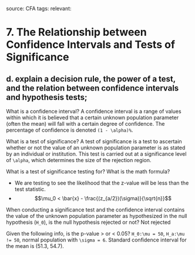 source: CFA
tags: 
relevant: 

# 7. The Relationship between Confidence Intervals and Tests of Significance

## d. explain a decision rule, the power of a test, and the relation between confidence intervals and hypothesis tests;

What is a confidence interval?
A confidence interval is a range of values within which it is believed that a certain unknown population parameter (often the mean) will fall with a certain degree of confidence. The percentage of confidence is denoted `(1 - \alpha)%`.

What is a test of significance?
A test of significance is a test to ascertain whether or not the value of an unknown population parameter is as stated by an individual or institution. This test is carried out at a significance level of `\alpha`, which determines the size of the rejection region.

What is a test of significance testing for? What is the math formula?
- We are testing to see the likelihood that the z-value will be less than the test statistic.
- $$\mu_0 < \bar{x} - \frac{(z_{a/2})(\sigma)}{\sqrt{n}}$$

When conducting a significance test and the confidence interval contains the value of the unknown population parameter as hypothesized in the null hypothesis (`H_0`), is the null hypothesis rejected or not?
Not rejected

Given the following info, is the p-value > or < 0.05?
`H_0:\mu = 50`, `H_a:\mu != 50`, normal population with `\sigma = 6`. Standard confidence interval for the mean is (51.3, 54.7).

